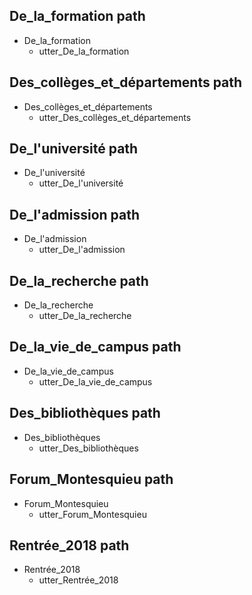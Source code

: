 ## De_la_formation path
* De_la_formation
  - utter_De_la_formation

## Des_collèges_et_départements path
* Des_collèges_et_départements
  - utter_Des_collèges_et_départements

## De_l'université path
* De_l'université
  - utter_De_l'université

## De_l'admission path
* De_l'admission
  - utter_De_l'admission

## De_la_recherche path
* De_la_recherche
  - utter_De_la_recherche

## De_la_vie_de_campus path
* De_la_vie_de_campus
  - utter_De_la_vie_de_campus

## Des_bibliothèques path
* Des_bibliothèques
  - utter_Des_bibliothèques

## Forum_Montesquieu path
* Forum_Montesquieu
  - utter_Forum_Montesquieu

## Rentrée_2018 path
* Rentrée_2018
  - utter_Rentrée_2018

